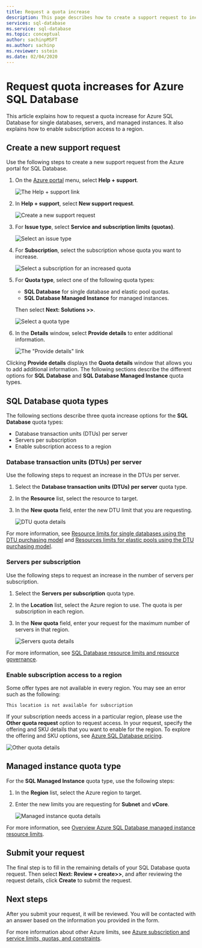 ```yaml
---
title: Request a quota increase
description: This page describes how to create a support request to increase the quotas for Azure SQL Database single databases, servers, and managed instances.
services: sql-database
ms.service: sql-database
ms.topic: conceptual
author: sachinpMSFT
ms.author: sachinp
ms.reviewer: sstein
ms.date: 02/04/2020
---
```


# Request quota increases for Azure SQL Database

This article explains how to request a quota increase for Azure SQL Database for single databases, servers, and managed instances. It also explains how to enable subscription access to a region.

## <a id="newquota"></a> Create a new support request

Use the following steps to create a new support request from the Azure portal for SQL Database.

1. On  the [Azure portal](https://portal.azure.com) menu, select **Help + support**.

   ![The Help + support link](./media/quota-increase-request/help-plus-support.png)

1. In **Help + support**, select **New support request**.

    ![Create a new support request](./media/quota-increase-request/new-support-request.png)

1. For **Issue type**, select **Service and subscription limits (quotas)**.

   ![Select an issue type](./media/quota-increase-request/select-quota-issue-type.png)

1. For **Subscription**, select the subscription whose quota you want to increase.

   ![Select a subscription for an increased quota](./media/quota-increase-request/select-subscription-support-request.png)

1. For **Quota type**, select one of the following quota types:

   - **SQL Database** for single database and elastic pool quotas.
   - **SQL Database Managed Instance** for managed instances.

   Then select **Next: Solutions >>**.

   ![Select a quota type](./media/quota-increase-request/select-quota-type.png)

1. In the **Details** window, select **Provide details** to enter additional information.

   ![The "Provide details" link](./media/quota-increase-request/provide-details-link.png)

Clicking **Provide details** displays the **Quota details** window that allows you to add additional information. The following sections describe the different options for **SQL Database** and **SQL Database Managed Instance** quota types.

## <a id="sqldbquota"></a> SQL Database quota types

The following sections describe three quota increase options for the **SQL Database** quota types:

- Database transaction units (DTUs) per server
- Servers per subscription
- Enable subscription access to a region

### Database transaction units (DTUs) per server

Use the following steps to request an increase in the DTUs per server.

1. Select the **Database transaction units (DTUs) per server** quota type.

1. In the **Resource** list, select the resource to target.

1. In the **New quota** field, enter the new DTU limit that you are requesting.

   ![DTU quota details](./media/quota-increase-request/quota-details-dtus.png)

For more information, see [Resource limits for single databases using the DTU purchasing model](resource-limits-dtu-single-databases.md) and [Resources limits for elastic pools using the DTU purchasing model](resource-limits-dtu-elastic-pools.md).

### Servers per subscription

Use the following steps to request an increase in the number of servers per subscription.

1. Select the **Servers per subscription** quota type.

1. In the **Location** list, select the Azure region to use. The quota is per subscription in each region.

1. In the **New quota** field, enter your request for the maximum number of servers in that region.

   ![Servers quota details](./media/quota-increase-request/quota-details-servers.png)

For more information, see [SQL Database resource limits and resource governance](resource-limits-logical-server.md).

### <a id="other"></a> Enable subscription access to a region

Some offer types are not available in every region. You may see an error such as the following:

`This location is not available for subscription`

If your subscription needs access in a particular region, please use the **Other quota request** option to request access. In your request, specify the offering and SKU details that you want to enable for the region. To explore the offering and SKU options, see [Azure SQL Database pricing](https://azure.microsoft.com/pricing/details/sql-database/single/).

![Other quota details](./media/quota-increase-request/quota-details-whitelisting.png)

## <a id="sqlmiquota"></a> Managed instance quota type

For the **SQL Managed Instance** quota type, use the following steps:

1. In the **Region** list, select the Azure region to target.

1. Enter the new limits you are requesting for **Subnet** and **vCore**.

   ![Managed instance quota details](./media/quota-increase-request/quota-details-managed-instance.png)

For more information, see [Overview Azure SQL Database managed instance resource limits](../../sql-database/sql-database-managed-instance-resource-limits.md).

## Submit your request

The final step is to fill in the remaining details of your SQL Database quota request. Then select **Next: Review + create>>**, and after reviewing the request details, click **Create** to submit the request.

## Next steps

After you submit your request, it will be reviewed. You will be contacted with an answer based on the information you provided in the form.

For more information about other Azure limits, see [Azure subscription and service limits, quotas, and constraints](../../azure-resource-manager/management/azure-subscription-service-limits.md).
